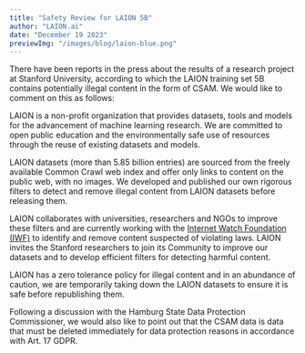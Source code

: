 ```yaml
---
title: "Safety Review for LAION 5B"
author: "LAION.ai"
date: "December 19 2023"
previewImg: "/images/blog/laion-blue.png"
---
```


There have been reports in the press about the results of a research project at Stanford University, according to which the LAION training set 5B contains potentially illegal content in the form of CSAM. We would like to comment on this as follows:

LAION is a non-profit organization that provides datasets, tools and models for the advancement of machine learning research. We are committed to open public education and the environmentally safe use of resources through the reuse of existing datasets and models.

LAION datasets (more than 5.85 billion entries) are sourced from the freely available Common Crawl web index and offer only links to content on the public web, with no images. We developed and published our own rigorous filters to detect and remove illegal content from LAION datasets before releasing them.

LAION collaborates with universities, researchers and NGOs to improve these filters and are currently working with the [Internet Watch Foundation (IWF)](https://www.iwf.org.uk/) to identify and remove content suspected of violating laws. LAION invites the Stanford researchers to join its Community to improve our datasets and to develop efficient filters for detecting harmful content.

LAION has a zero tolerance policy for illegal content and in an abundance of caution, we are temporarily taking down the LAION datasets to ensure it is safe before republishing them.

Following a discussion with the Hamburg State Data Protection Commissioner, we would also like to point out that the CSAM data is data that must be deleted immediately for data protection reasons in accordance with Art. 17 GDPR.
